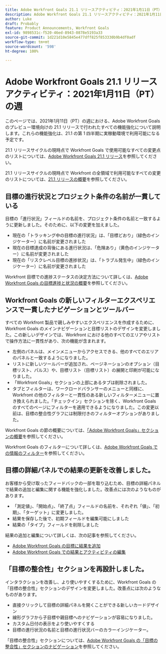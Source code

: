 ```yaml
---
title: Adobe Workfront Goals 21.1 リリースアクティビティ：2021年1月11日（PT）の週
description: Adobe Workfront Goals 21.1 リリースアクティビティ：2021年1月11日（PT）の週
author: Luke
draft: Probably
feature: Product Announcements, Workfront Goals
exl-id: 9898531c-f520-46ed-8943-0878e5193a33
source-git-commit: 1d221d10e5845e477dff825f853330b9b4df0adf
workflow-type: tm+mt
source-wordcount: '598'
ht-degree: 100%

---
```


# Adobe Workfront Goals 21.1 リリースアクティビティ：2021年1月11日（PT）の週

このページでは、2021年1月11日（PT）の週における、Adobe Workfront Goals のプレビュー環境向けの 21.1 リリースで行われたすべての機能強化について説明します。これらの機能強化は、21.1 の第 1 四半期に実稼動環境で利用可能になる予定です。

21.1 リリースサイクルの現時点で Workfront Goals で使用可能なすべての変更点のリストについては、[Adobe Workfront Goals 21.1 リリース](../../../../product-announcements/product-releases/goals-release-activity/goals-release-21-1.md)を参照してください。

21.1 リリースサイクルの現時点で Workfront の全領域で利用可能なすべての変更のリストについては、[21.1 リリースの概要](../../../../product-announcements/product-releases/21.1-release-activity/21-1-release-overview.md)を参照してください。

## 目標の進行状況とプロジェクト条件の名前が一貫している

目標の「進行状況」フィールドの名前を、プロジェクト条件の名前と一致するように更新しました。そのために、以下の変更を加えました。

* 現在の「トラッキング中の目標の進行状況」は、「目標どおり」（緑色のインジケーター）に名前が変更されました
* 現在の目標達成の背後にある進行状況は、「危険あり」（黄色のインジケーター）に名前が変更されました
* 現在の「リスクレベル目標の進捗状況」は、「トラブル発生中」（緑色のインジケーター）に名前が変更されました

Workfront 目標での進捗ステータスの決定方法について詳しくは、[Adobe Workfront Goals の目標進捗と状況の概要](../../../../workfront-goals/goal-management/calculate-goal-progress.md)を参照してください。

## Workfront Goals の新しいフィルターエクスペリエンスで一貫したナビゲーションとツールバー

すべての Workfront 製品で親しみやすいエクスペリエンスを作成するために、Workfront Goals のメインナビゲーションと目標リストのデザインを変更しました。この新しいデザインでは、Workfront における他のすべてのエリアやリストで操作方法に一貫性があり、次の機能が含まれます。

* 左側のパネルは、メインメニューからアクセスできる、他のすべてのエリアのパネルと一致するようになりました。
* リストに新しいツールバーが追加され、ページネーションのオプション（目標リスト、パルス）や、目標リスト（目標リスト）の展開と印刷が可能になりました。
* 「Workfront Goals」セクションの上部にあるタブは削除されました。
* タブとフィルターは、ワークロードバランサーのメニューと同様に、Workfront の他のフィルターと一貫性のある新しいフィルターメニューに置き換えられました。「チェックイン」セクションを除く、Workfront Goals のすべてのページにフィルターを適用できるようになりました。この変更以前は、目標の整合性グラフには制限付きのフィルターオプションがありました。

Workfront Goals の節の概要については、[「Adobe Workfront Goals」セクションの概要](../../../../workfront-goals/goal-review-and-workfront-goals-sections/overview-of-wf-goals-sections.md)を参照してください。

Workfront Goals のフィルターについて詳しくは、[Adobe Workfront Goals での情報のフィルター](../../../../workfront-goals/goal-management/filter-information-wf-goals.md)を参照してください。

## 目標の詳細パネルでの結果の更新を改善しました。

お客様から受け取ったフィードバックの一部を取り込むため、目標の詳細パネルで結果の追加と編集に関する機能を強化しました。改善点には次のようなものがあります。

* 「測定値」、「開始点」、「終了点」フィールドの名前を、それぞれ「値」、「初期」、「ターゲット」に変更しました。
* 結果を保存した後で、初期フィールドを編集可能にしました
* 結果の「タイプ」フィールドを削除しました

結果の追加と編集について詳しくは、次の記事を参照してください。

* [Adobe Workfront Goals の目標に結果を追加](../../../../workfront-goals/results-and-activities/add-results-to-goals.md)
* [Adobe Workfront Goals での結果とアクティビティの編集](../../../../workfront-goals/results-and-activities/edit-results-and-activities.md)

## 「目標の整合性」セクションを再設計しました。

インタラクションを改善し、より使いやすくするために、Workfront Goals の「目標の整合性」セクションのデザインを変更しました。改善点には次のようなものがあります。

* 直接クリックして目標の詳細パネルを開くことができる新しいカードデザイン
* 線形グラフから子目標や親目標へのナビゲーションが容易になりました。
* カスタム日付の表示をより使いやすくする
* 目標の進行状況の名前と目標の進行状況バーのカラーインジケーター。

「目標の整合性」セクションについては、[Adobe Workfront Goals の「目標の整合性」セクションのナビゲーション](../../../../workfront-goals/goal-alignment/navigate-goal-alignment-chart.md)を参照してください。

